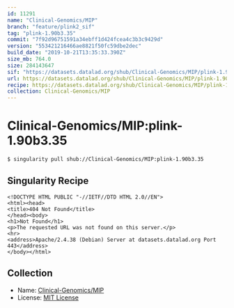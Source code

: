 ```yaml
---
id: 11291
name: "Clinical-Genomics/MIP"
branch: "feature/plink2_sif"
tag: "plink-1.90b3.35"
commit: "7f92d96751591a34ebff1d424fcea4c3b3c9429d"
version: "553421216466ae8821f50fc59dbe2dec"
build_date: "2019-10-21T13:35:33.390Z"
size_mb: 764.0
size: 284143647
sif: "https://datasets.datalad.org/shub/Clinical-Genomics/MIP/plink-1.90b3.35/2019-10-21-7f92d967-55342121/553421216466ae8821f50fc59dbe2dec.sif"
url: https://datasets.datalad.org/shub/Clinical-Genomics/MIP/plink-1.90b3.35/2019-10-21-7f92d967-55342121/
recipe: https://datasets.datalad.org/shub/Clinical-Genomics/MIP/plink-1.90b3.35/2019-10-21-7f92d967-55342121/Singularity
collection: Clinical-Genomics/MIP
---
```


# Clinical-Genomics/MIP:plink-1.90b3.35

```bash
$ singularity pull shub://Clinical-Genomics/MIP:plink-1.90b3.35
```

## Singularity Recipe

```singularity
<!DOCTYPE HTML PUBLIC "-//IETF//DTD HTML 2.0//EN">
<html><head>
<title>404 Not Found</title>
</head><body>
<h1>Not Found</h1>
<p>The requested URL was not found on this server.</p>
<hr>
<address>Apache/2.4.38 (Debian) Server at datasets.datalad.org Port 443</address>
</body></html>
```

## Collection

 - Name: [Clinical-Genomics/MIP](https://github.com/Clinical-Genomics/MIP)
 - License: [MIT License](https://api.github.com/licenses/mit)

